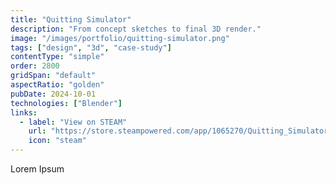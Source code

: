 ```yaml
---
title: "Quitting Simulator"
description: "From concept sketches to final 3D render."
image: "/images/portfolio/quitting-simulator.png"
tags: ["design", "3d", "case-study"]
contentType: "simple"
order: 2800
gridSpan: "default"
aspectRatio: "golden"
pubDate: 2024-10-01
technologies: ["Blender"]
links:
  - label: "View on STEAM"
    url: "https://store.steampowered.com/app/1065270/Quitting_Simulator/"
    icon: "steam"
---
```


Lorem Ipsum 